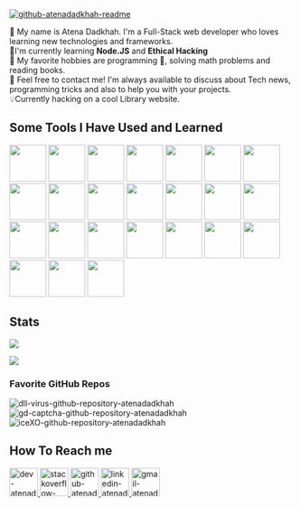 <a href="https://github.com/atenadadkhah/">
<img src="https://user-images.githubusercontent.com/91287064/208833395-dfb841f2-112d-46a6-a3af-19d53a7e8de0.png#gh-dark-mode-only" alt="github-atenadadkhah-readme"/>
</a>

👋 My name is Atena Dadkhah. I'm a Full-Stack web developer who loves learning new technologies and frameworks.
<br>
📑I'm currently learning **Node.JS** and **Ethical Hacking**
<br>
🧩 My favorite hobbies are programming 🤡, solving math problems and reading books.
<br>
🎈 Feel free to contact me! I'm always available to discuss about Tech news, programming tricks and also to help you with your projects.
<br>
💡Currently hacking on a cool Library website.
<br>
<h2>Some Tools I Have Used and Learned</h2>
<p align="left">
    <img src="https://cdn.jsdelivr.net/gh/devicons/devicon/icons/html5/html5-original-wordmark.svg"  width="65" height="65"/>
    <img src="https://cdn.jsdelivr.net/gh/devicons/devicon/icons/tailwindcss/tailwindcss-plain.svg" width="65" height="65"/>
    <img src="https://cdn.jsdelivr.net/gh/devicons/devicon/icons/css3/css3-original-wordmark.svg" width="65" height="65"/>
    <img src="https://cdn.jsdelivr.net/gh/devicons/devicon/icons/sass/sass-original.svg" width="65" height="65"/>
    <img src="https://cdn.jsdelivr.net/gh/devicons/devicon/icons/less/less-plain-wordmark.svg" width="65" height="65"/>
    <img src="https://cdn.jsdelivr.net/gh/devicons/devicon/icons/bootstrap/bootstrap-original.svg" width="65" height="65"/>
    <img src="https://cdn.jsdelivr.net/gh/devicons/devicon/icons/babel/babel-original.svg" width="65" height="65"/>
    <img src="https://cdn.jsdelivr.net/gh/devicons/devicon/icons/mysql/mysql-original.svg" width="65" height="65"/>
    <img src="https://cdn.jsdelivr.net/gh/devicons/devicon/icons/mongodb/mongodb-original.svg" width="65" height="65"/>
    <img src="https://cdn.jsdelivr.net/gh/devicons/devicon/icons/javascript/javascript-original.svg" width="65" height="65"/>
    <img src="https://cdn.jsdelivr.net/gh/devicons/devicon/icons/jquery/jquery-plain-wordmark.svg" width="65" height="65"/>
    <img src="https://cdn.jsdelivr.net/gh/devicons/devicon/icons/wordpress/wordpress-original.svg" width="65" height="65"/>
    <img src="https://cdn.jsdelivr.net/gh/devicons/devicon/icons/photoshop/photoshop-plain.svg" width="65" height="65"/>
    <img src="https://cdn.jsdelivr.net/gh/devicons/devicon/icons/linux/linux-original.svg" width="65" height="65"/>
    <img src="https://cdn.jsdelivr.net/gh/devicons/devicon/icons/php/php-original.svg" width="65" height="65"/>
    <img src="https://cdn.jsdelivr.net/gh/devicons/devicon/icons/composer/composer-original.svg" width="65" height="65"/>
    <img src="https://cdn.jsdelivr.net/gh/devicons/devicon/icons/laravel/laravel-plain-wordmark.svg" width="65" height="65"/>
    <img src="https://cdn.jsdelivr.net/gh/devicons/devicon/icons/phpstorm/phpstorm-original-wordmark.svg" width="65" height="65"/>
    <img src="https://cdn.jsdelivr.net/gh/devicons/devicon/icons/webstorm/webstorm-original.svg" width="65" height="65"/>
    <img src="https://cdn.jsdelivr.net/gh/devicons/devicon/icons/apache/apache-original-wordmark.svg" width="65" height="65"/>
    <img src="https://cdn.jsdelivr.net/gh/devicons/devicon/icons/npm/npm-original-wordmark.svg" width="65" height="65"/>
    <img src="https://cdn.jsdelivr.net/gh/devicons/devicon/icons/python/python-original.svg" width="65" height="65"/>
    <img src="https://cdn.jsdelivr.net/gh/devicons/devicon/icons/nodejs/nodejs-original.svg" width="65" height="65"/>
    <img src="https://cdn.jsdelivr.net/gh/devicons/devicon/icons/express/express-original-wordmark.svg" width="65" height="65"/>
  </p>
<h2>Stats</h2>
<p>
<img src="https://github-readme-stats.vercel.app/api?username=atenadadkhah&theme=transparent">
</p>
<p>
  <img src="https://github-readme-stats.vercel.app/api/top-langs/?username=atenadadkhah&layout=compact&theme=transparent">
</p>
<h3>Favorite GitHub Repos</h3>
<img src="https://github-readme-stats.vercel.app/api/pin/?username=atenadadkhah&repo=dll-virus&theme=transparent" alt="dll-virus-github-repository-atenadadkhah">
<img src="https://github-readme-stats.vercel.app/api/pin/?username=atenadadkhah&repo=GD-captcha&theme=transparent" alt="gd-captcha-github-repository-atenadadkhah">
<img src="https://github-readme-stats.vercel.app/api/pin/?username=atenadadkhah&repo=iceXO&theme=transparent" alt="iceXO-github-repository-atenadadkhah">
<h2>How To Reach me</h2>
<p>
  
<p>
    <a href="https://dev.to/atenadadkhah">
        <img src="https://user-images.githubusercontent.com/91287064/208878642-b2b10974-a3db-4033-9ebe-32142125e575.png" alt="dev-atenadadkhah" width="50" height="50">
    </a>
    <a href="https://stackoverflow.com/users/18112609/atena-dadkhah">
        <img src="https://user-images.githubusercontent.com/91287064/208878662-a1aff4dd-d72e-44b3-bf0d-2d862a5f87f6.png" alt="stackoverflow-atenadadkhah" width="50" height="50">
    </a>
    <a href="https://github.com/atenadadkhah">
        <img src="https://user-images.githubusercontent.com/91287064/208878669-0146cc1a-b0a6-4a6e-9f4b-082c37264309.png" alt="github-atenadadkhah" width="50" height="50">
    </a>
    <a href="https://www.linkedin.com/in/atena-dadkhah-143884220/">
        <img src="https://user-images.githubusercontent.com/91287064/208878686-01604f88-f0ac-4709-9cfc-2cc69b62d1aa.png" alt="linkedin-atenadadkhah" width="50" height="50">
    </a>
    <a href="mailto:https://github.com/atenadadkhah">
        <img src="https://user-images.githubusercontent.com/91287064/208878678-26652569-8d38-45c9-aa13-28a33a7fc967.png" alt="gmail-atenadadkhah" width="50" height="50">
    </a>
</p>

</p>
